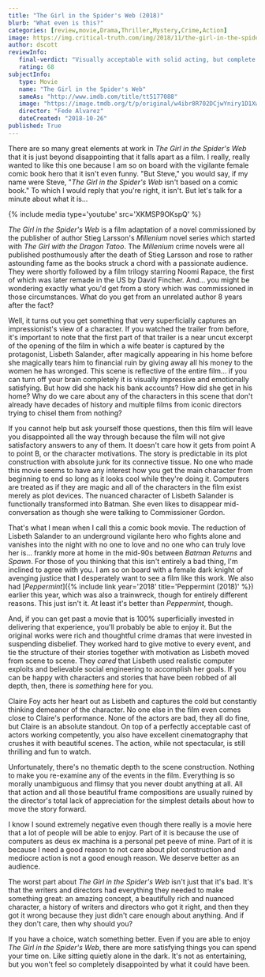 ```yaml
---
title: "The Girl in the Spider's Web (2018)"
blurb: "What even is this?"
categories: [review,movie,Drama,Thriller,Mystery,Crime,Action]
image: https://img.critical-truth.com/img/2018/11/the-girl-in-the-spiders-web-cover.jpg
author: dscott
reviewInfo:
   final-verdict: "Visually acceptable with solid acting, but complete garbage for storytelling."
   rating: 68
subjectInfo:
   type: Movie
   name: "The Girl in the Spider's Web"
   sameAs: "http://www.imdb.com/title/tt5177088"
   image: "https://image.tmdb.org/t/p/original/w4ibr8R702DCjwYniry1D1XwQXj.jpg"
   director: "Fede Alvarez"
   dateCreated: "2018-10-26"
published: True
---
```



There are so many great elements at work in *The Girl in the Spider's Web* that it is just beyond disappointing that it falls apart as a film. I really, really wanted to like this one because I am so on board with the vigilante female comic book hero that it isn't even funny. "But Steve," you would say, if my name were Steve, "*The Girl in the Spider's Web* isn't based on a comic book." To which I would reply that you're right, it isn't. But let's talk for a minute about what it is...

{% include media type='youtube' src='XKMSP9OKspQ' %}

*The Girl in the Spider's Web* is a film adaptation of a novel commissioned by the publisher of author Stieg Larsson's *Millenium* novel series which started with *The Girl with the Dragon Tatoo*. The *Millenium* crime novels were all published posthumously after the death of Stieg Larsson and rose to rather astounding fame as the books struck a chord with a passionate audience. They were shortly followed by a film trilogy starring Noomi Rapace, the first of which was later remade in the US by David Fincher. And... you might be wondering exactly what you'd get from a story which was commissioned in those circumstances. What do you get from an unrelated author 8 years after the fact? 

Well, it turns out you get something that very superficially captures an impressionist's view of a character. If you watched the trailer from before, it's important to note that the first part of that trailer is a near uncut excerpt of the opening of the film in which a wife beater is captured by the protagonist, Lisbeth Salander, after magically appearing in his home before she magically tears him to financial ruin by giving away all his money to the women he has wronged. This scene is reflective of the entire film... if you can turn off your brain completely it is visually impressive and emotionally satisfying. But how did she hack his bank accounts? How did she get in his home? Why do we care about any of the characters in this scene that don't already have decades of history and multiple films from iconic directors trying to chisel them from nothing?

If you cannot help but ask yourself those questions, then this film will leave you disappointed all the way through because the film will not give satisfactory answers to any of them. It doesn't care how it gets from point A to point B, or the character motivations. The story is predictable in its plot construction with absolute junk for its connective tissue. No one who made this movie seems to have any interest how you get the main character from beginning to end so long as it looks cool while they're doing it. Computers are treated as if they are magic and all of the characters in the film exist merely as plot devices. The nuanced character of Lisbeth Salander is functionally transformed into Batman. She even likes to disappear mid-conversation as though she were talking to Commissioner Gordon.

That's what I mean when I call this a comic book movie. The reduction of Lisbeth Salander to an underground vigilante hero who fights alone and vanishes into the night with no one to love and no one who can truly love her is... frankly more at home in the mid-90s between *Batman Returns* and *Spawn*. For those of you thinking that this isn't entirely a bad thing, I'm inclined to agree with you. I am so on board with a female dark knight of avenging justice that I desperately want to see a film like this work. We also had [*Peppermint*]({% include link year='2018' title='Peppermint (2018)' %}) earlier this year, which was also a trainwreck, though for entirely different reasons. This just isn't it. At least it's better than *Peppermint*, though.

And, if you can get past a movie that is 100% superficially invested in delivering that experience, you'll probably be able to enjoy it. But the original works were rich and thoughtful crime dramas that were invested in suspending disbelief. They worked hard to give motive to every event, and tie the structure of their stories together with motivation as Lisbeth moved from scene to scene. They *cared* that Lisbeth used realistic computer exploits and believable social engineering to accomplish her goals. If you can be happy with characters and stories that have been robbed of all depth, then, there is *something* here for you.

Claire Foy acts her heart out as Lisbeth and captures the cold but constantly thinking demeanor of the character. No one else in the film even comes close to Claire's performance. None of the actors are bad, they all do fine, but Claire is an absolute standout. On top of a perfectly acceptable cast of actors working competently, you also have excellent cinematography that crushes it with beautiful scenes. The action, while not spectacular, is still thrilling and fun to watch. 

Unfortunately, there's no thematic depth to the scene construction. Nothing to make you re-examine any of the events in the film. Everything is so morally unambiguous and flimsy that you never doubt anything at all. All that action and all those beautiful frame compositions are usually ruined by the director's total lack of appreciation for the simplest details about how to move the story forward. 

I know I sound extremely negative even though there really is a movie here that a lot of people will be able to enjoy. Part of it is because the use of computers as deus ex machina is a personal pet peeve of mine. Part of it is because I need a good reason to not care about plot construction and mediocre action is not a good enough reason. We deserve better as an audience. 

The worst part about *The Girl in the Spider's Web* isn't just that it's bad. It's that the writers and directors had everything they needed to make something great: an amazing concept, a beautifully rich and nuanced character, a history of writers and directors who got it right, and then they got it wrong because they just didn't care enough about anything. And if they don't care, then why should you?

If you have a choice, watch something better. Even if you are able to enjoy *The Girl in the Spider's Web*, there are more satisfying things you can spend your time on. Like sitting quietly alone in the dark. It's not as entertaining, but you won't feel so completely disappointed by what it could have been.